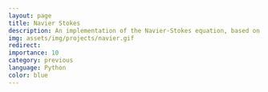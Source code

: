 ```yaml
---
layout: page
title: Navier Stokes
description: An implementation of the Navier-Stokes equation, based on the 2003 paper, <a href="http://graphics.cs.cmu.edu/nsp/course/15-464/Fall09/papers/StamFluidforGames.pdf"> Real-Time Fluid Dynamics for Games </a> for observing airflow
img: assets/img/projects/navier.gif
redirect:
importance: 10
category: previous
language: Python
color: blue
---
```


